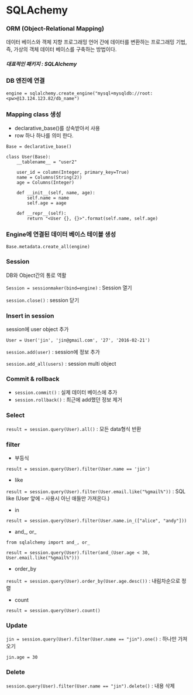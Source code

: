 # SQLAchemy

### ORM (Object-Relational Mapping)

데이터 베이스와 객체 지향 프로그래밍 언어 간에 데이터를 변환하는 프로그래밍 기법, 즉, 가상의 객체 데이터 베이스를 구축하는 방법이다.

##### 대표적인 패키지 : SQLAlchemy



### DB 엔진에 연결

`engine = sqlalchemy.create_engine("mysql+mysqldb://root:<pw>@13.124.123.82/db_name")`



### Mapping class 생성

- declarative_base()를 상속받아서 사용
- row 하나 하나를 의미 한다.

```
Base = declarative_base()

class User(Base):
	__tablename__ = "user2"
	
	user_id = column(Integer, primary_key=True)
	name = Columns(String(2))
	age = Columns(Integer)
	
	def __init__(self, name, age):
		self.name = name
		self.age = aage
	
	def __repr__(self):
		return "<User {}, {}>".format(self.name, self.age)
```



### Engine에 연결된 데이터 베이스 테이블 생성

`Base.metadata.create_all(engine)`



### Session 

DB와 Object간의 통로 역활

`Session = sessionmaker(bind=engine)` : Session 열기

`session.close()` : session 닫기



### Insert in session

session에 user object 추가

`User = User('jin', 'jin@gmail.com', '27', '2016-02-21')`

`session.add(user)` : session에 정보 추가

`session.add_all(users)` : session multi object



### Commit & rollback

- `session.commit()` : 실제 데이터 베이스에 추가
- `session.rollback()` : 최근에 add했던 정보 제거



### Select

`result = session.query(User).all()` : 모든 data형식 반환

### filter

- 부등식

`result = session.query(User).filter(User.name == 'jin')`

- like

`result = session.query(User).filter(User.email.like("%gmail%"))` : SQL like (User 앞에 `~` 사용시 아닌 애들만 가져온다.)

- in

`result = session.query(User).filter(User.name.in_(["alice", "andy"]))` 

- and_, or_

`from sqlalchemy import and_, or_`

`result = session.query(User).filter(and_(User.age < 30, User.email.like("%gmail%")))`

- order_by

`result = session.query(User).order_by(User.age.desc())` : 내림차순으로 정렬

- count

`result = session.query(User).count()`



### Update

`jin = session.query(User).filter(User.name == "jin").one()` : 하나만 가져오기

`jin.age = 30` 



### Delete

`session.query(User).filter(User.name == "jin").delete()` : 내용 삭제



